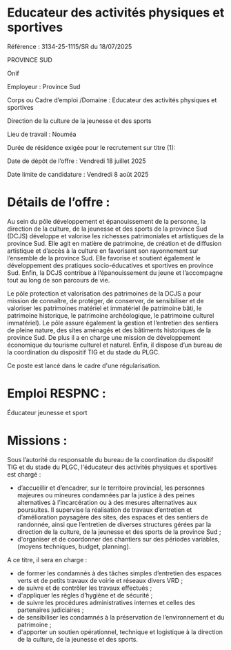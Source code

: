 
# Educateur des activités physiques et sportives

Référence : 3134-25-1115/SR du 18/07/2025

PROVINCE SUD

Onif

Employeur : Province Sud

Corps ou Cadre d’emploi /Domaine : Educateur des activités physiques et sportives

Direction de la culture de la jeunesse et des sports

Lieu de travail : Nouméa

Durée de résidence exigée pour le recrutement sur titre (1):

Date de dépôt de l’offre : Vendredi 18 juillet 2025

Date limite de candidature : Vendredi 8 août 2025

# Détails de l’offre :

Au sein du pôle développement et épanouissement de la personne, la direction de la culture, de la jeunesse et des sports de la province Sud (DCJS) développe et valorise les richesses patrimoniales et artistiques de la province Sud. Elle agit en matière de patrimoine, de création et de diffusion artistique et d’accès à la culture en favorisant son rayonnement sur l’ensemble de la province Sud. Elle favorise et soutient également le développement des pratiques socio-éducatives et sportives en province Sud. Enfin, la DCJS contribue à l’épanouissement du jeune et l’accompagne tout au long de son parcours de vie.

Le pôle protection et valorisation des patrimoines de la DCJS a pour mission de connaître, de protéger, de conserver, de sensibiliser et de valoriser les patrimoines matériel et immatériel (le patrimoine bâti, le patrimoine historique, le patrimoine archéologique, le patrimoine culturel immatériel). Le pôle assure également la gestion et l’entretien des sentiers de pleine nature, des sites aménagés et des bâtiments historiques de la province Sud. De plus il a en charge une mission de développement économique du tourisme culturel et naturel. Enfin, il dispose d’un bureau de la coordination du dispositif TIG et du stade du PLGC.

Ce poste est lancé dans le cadre d'une régularisation.

# Emploi RESPNC :

Éducateur jeunesse et sport

# Missions :

Sous l’autorité du responsable du bureau de la coordination du dispositif TIG et du stade du PLGC, l'éducateur des activités physiques et sportives est chargé :

- d’accueillir et d’encadrer, sur le territoire provincial, les personnes majeures ou mineures condamnées par la justice à des peines alternatives à l’incarcération ou à des mesures alternatives aux poursuites. Il supervise la réalisation de travaux d’entretien et d’amélioration paysagère des sites, des espaces et des sentiers de randonnée, ainsi que l’entretien de diverses structures gérées par la direction de la culture, de la jeunesse et des sports de la province Sud ;
- d'organiser et de coordonner des chantiers sur des périodes variables, (moyens techniques, budget, planning).

A ce titre, il sera en charge :

- de former les condamnés à des tâches simples d’entretien des espaces verts et de petits travaux de voirie et réseaux divers VRD ;
- de suivre et de contrôler les travaux effectués ;
- d'appliquer les règles d’hygiène et de sécurité ;
- de suivre les procédures administratives internes et celles des partenaires judiciaires ;
- de sensibiliser les condamnés à la préservation de l’environnement et du patrimoine ;
- d'apporter un soutien opérationnel, technique et logistique à la direction de la culture, de la jeunesse et des sports.